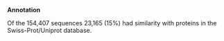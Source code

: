 **Annotation**

Of the 154,407 sequences 23,165 (15%) had similarity with proteins in the Swiss-Prot/Uniprot database.
